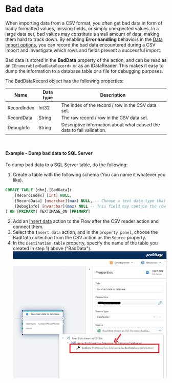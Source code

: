 # Bad data

When importing data from a CSV format, you often get bad data in form of badly formatted values, missing fields, or simply unexpected values.
In a large data set, bad values may constitute a small amount of data, making them hard to track down. 
By enabling **Error handling** behaviors in the [Data import options](configuration-properties/data-import-options.md), you can record the bad data encountered during a CSV import and investigate which rows and fields prevent a successful import.

Bad data is stored in the **BadData** property of the action, and can be read as an `IEnumerable<BadDataRecord>` or as an IDataReader. This makes it easy to dump the information to a database table or a file for debugging purposes.

The BadDataRecord object has the following properties:

| Name          | Data type        | Description                                         |
|---------------|------------------|-----------------------------------------------------|
| RecordIndex   | Int32            | The index of the record / row in the CSV data set.  |
| RecordData    | String           | The raw record / row in the CSV data set.           |
| DebugInfo     | String           | Descriptive information about what caused the data to fail validation. |

<br/>

#### Example - Dump bad data to SQL Server
To dump bad data to a SQL Server table, do the following:

1) Create a table with the following schema (You can name it whatever you like).

```sql
CREATE TABLE [dbo].[BadData](
	[RecordIndex] [int] NULL,
	[RecordData] [nvarchar](max) NULL, -- Choose a text data type that fits the size of a row from your CSV file
	[DebugInfo] [nvarchar](max) NULL -- This field may contain the row data in addition to debugging information, so choose a data type accordingly
) ON [PRIMARY] TEXTIMAGE_ON [PRIMARY]
```

2) Add an [Insert data](../sql-server/insert-data.md) action to the Flow after the CSV reader action and connect them.
3) Select the `Insert data` action, and in the `property panel`, choose the BadData collection from the CSV action as the `Source` property.
4) In the `Destination table` property, specify the name of the table you created in step 1) above ("BadData").
![img](/images/bad_data_to_sql_server_example.png)